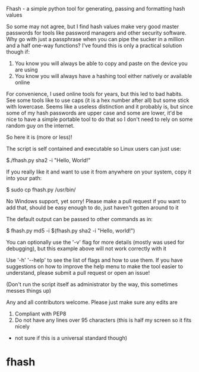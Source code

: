 Fhash - a simple python tool for generating, passing and formatting hash values

So some may not agree, but I find hash values make very good master passwords for tools like 
password managers and other security software. Why go with just a passphrase when you can pipe
the sucker in a million and a half one-way functions? I've found this is only a practical
solution though if:
1) You know you will always be able to copy and paste on the device you are using
2) You know you will always have a hashing tool either natively or available online

For convenience, I used online tools for years, but this led to bad habits. See some tools like
to use caps (it is a hex number after all) but some stick with lowercase. Seems like a useless
distinction and it probably is, but since some of my hash passwords are upper case and some are
lower, it'd be nice to have a simple portable tool to do that so I don't need to rely on some
random guy on the internet.

So here it is (more or less)!

The script is self contained and executable so Linux users can just use:

$./fhash.py sha2 -i "Hello, World!"

If you really like it and want to use it from anywhere on your system, copy it into your path:

$ sudo cp fhash.py /usr/bin/

No Windows support, yet sorry! Please make a pull request if you want to add that, should be
easy enough to do, just haven't gotten around to it

The default output can be passed to other commands as in:

$ fhash.py md5 -i $(fhash.py sha2 -i "Hello, world!")

You can optionally use the '-v' flag for more details (mostly was used for debugging), but this
example above will not work correctly with it

Use '-h' '--help' to see the list of flags and how to use them. If you have suggestions on how
to improve the help menu to make the tool easier to understand, please submit a pull request or
open an issue!

(Don't run the script itself as administrator by the way, this sometimes messes things up)


Any and all contributors welcome. Please just make sure any edits are
1) Compliant with PEP8
2) Do not have any lines over 95 characters (this is half my screen so it fits nicely
 - not sure if this is a universal standard though)
# fhash
